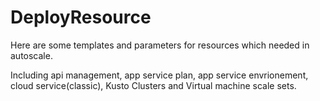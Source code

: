 # DeployResource

Here are some templates and parameters for resources which needed in autoscale.

Including api management, app service plan, app service envrionement, cloud service(classic), Kusto Clusters and Virtual machine scale sets.
